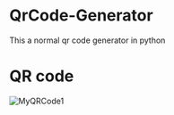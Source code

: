 # QrCode-Generator
This a normal qr code generator in python
# QR code
![MyQRCode1](https://user-images.githubusercontent.com/100248770/165082932-6ab7ceac-12c1-4b76-8804-5d92a7de4a2f.png)
